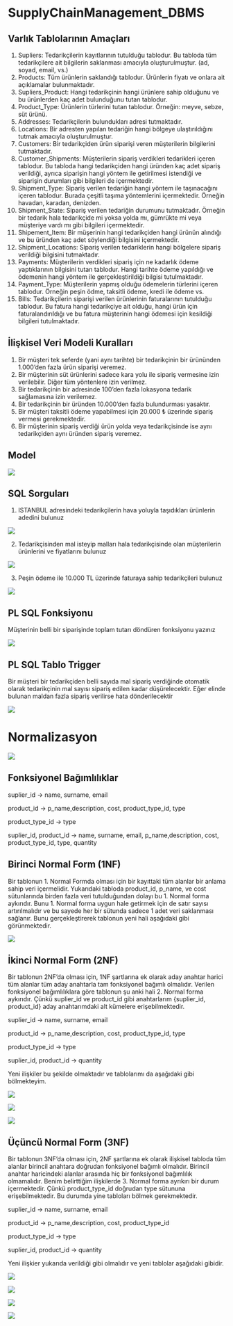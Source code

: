 # SupplyChainManagement_DBMS
## Varlık Tablolarının Amaçları
1) Supliers: Tedarikçilerin kayıtlarının tutulduğu tablodur. Bu tabloda tüm tedarikçilere ait bilgilerin saklanması amacıyla oluşturulmuştur. (ad, soyad, email, vs.)
2) Products: Tüm ürünlerin saklandığı tablodur. Ürünlerin fiyatı ve onlara ait açıklamalar bulunmaktadır.
3) Supliers_Product: Hangi tedarikçinin hangi ürünlere sahip olduğunu ve bu ürünlerden kaç adet bulunduğunu tutan tablodur.
4) Product_Type: Ürünlerin türlerini tutan tablodur. Örneğin: meyve, sebze, süt ürünü.
5) Addresses: Tedarikçilerin bulundukları adresi tutmaktadır.
6) Locations: Bir adresten yapılan tedariğin hangi bölgeye ulaştırıldığını tutmak amacıyla oluşturulmuştur.
7) Customers: Bir tedarikçiden ürün siparişi veren müşterilerin bilgilerini tutmaktadır.
8) Customer_Shipments: Müşterilerin sipariş verdikleri tedarikleri içeren tablodur. Bu tabloda hangi tedarikçiden hangi üründen kaç adet sipariş verildiği, ayrıca siparişin hangi yöntem ile getirilmesi istendiği ve siparişin durumları gibi bilgileri de içermektedir.  
9) Shipment_Type: Sipariş verilen tedariğin hangi yöntem ile taşınacağını içeren tablodur. Burada çeşitli taşıma yöntemlerini içermektedir. Örneğin havadan, karadan, denizden.
10) Shipment_State: Sipariş verilen tedariğin durumunu tutmaktadır. Örneğin bir tedarik hala tedarikçide mi yoksa yolda mı, gümrükte mi veya müşteriye vardı mı gibi bilgileri içermektedir.
11) Shipement_Item: Bir müşerinin hangi tedarikçiden hangi ürünün alındığı ve bu üründen kaç adet söylendiği bilgisini içermektedir.
12) Shipment_Locations: Sipariş verilen tedariklerin hangi bölgelere sipariş verildiği bilgisini tutmaktadır.
13) Payments: Müşterilerin verdikleri sipariş için ne kadarlık ödeme yaptıklarının bilgisini tutan tablodur. Hangi tarihte ödeme yapıldığı ve ödemenin hangi yöntem ile gerçekleştirildiği bilgisi tutulmaktadır.
14) Payment_Type: Müşterilerin yapmış olduğu ödemelerin türlerini içeren tablodur. Örneğin peşin ödme, taksitli ödeme, kredi ile ödeme vs.
15) Bills: Tedarikçilerin siparişi verilen ürünlerinin faturalarının tutulduğu tablodur. Bu fatura hangi tedarikçiye ait olduğu, hangi ürün için faturalandırıldığı ve bu fatura müşterinin hangi ödemesi için kesildiği bilgileri tutulmaktadır.

## İlişkisel Veri Modeli Kuralları
1)	Bir müşteri tek seferde (yani aynı tarihte) bir tedarikçinin bir ürününden 1.000’den fazla ürün siparişi veremez.
2)	Bir müşterinin süt ürünlerini sadece kara yolu ile sipariş vermesine izin verilebilir. Diğer tüm yöntenlere izin verilmez.
3)	Bir tedarikçinin bir adresinde 100’den fazla lokasyona tedarik sağlamasına izin verilemez.
4)	Bir tedarikçinin bir üründen 10.000’den fazla bulundurması yasaktır.
5)	Bir müşteri taksitli ödeme yapabilmesi için 20.000 ₺ üzerinde sipariş vermesi gerekmektedir.
6)	Bir müşterinin sipariş verdiği ürün yolda veya tedarikçisinde ise aynı tedarikçiden aynı üründen sipariş veremez.

## Model
![](https://abdussametkaci.github.io/SupplyChainManagement_DBMS/img/model.png)

## SQL Sorguları
1)	ISTANBUL adresindeki tedarikçilerin hava yoluyla taşıdıkları ürünlerin adedini bulunuz

![](https://abdussametkaci.github.io/SupplyChainManagement_DBMS/img/sorgu1.PNG)

2)	Tedarikçisinden mal isteyip malları hala tedarikçisinde olan müşterilerin ürünlerini ve fiyatlarını bulunuz

![](https://abdussametkaci.github.io/SupplyChainManagement_DBMS/img/sorgu2.PNG)

3)	Peşin ödeme ile 10.000 TL üzerinde faturaya sahip tedarikçileri bulunuz

![](https://abdussametkaci.github.io/SupplyChainManagement_DBMS/img/sorgu3.PNG)

## PL SQL Fonksiyonu
Müşterinin belli bir siparişinde toplam tutarı döndüren fonksiyonu yazınız

![](https://abdussametkaci.github.io/SupplyChainManagement_DBMS/img/sorgu4.PNG)

## PL SQL Tablo Trigger
Bir müşteri bir tedarikçiden belli sayıda mal sipariş verdiğinde otomatik olarak tedarikçinin mal sayısı sipariş edilen kadar düşürelecektir. Eğer elinde bulunan maldan fazla sipariş verilirse hata dönderilecektir

![](https://abdussametkaci.github.io/SupplyChainManagement_DBMS/img/sorgu5.PNG)

# Normalizasyon
![](https://abdussametkaci.github.io/SupplyChainManagement_DBMS/img/tablo1.PNG)

## Fonksiyonel Bağımlılıklar
suplier_id -> name, surname, email

product_id -> p_name,description, cost, product_type_id, type

product_type_id -> type

suplier_id, product_id -> name, surname, email, p_name,description, cost, product_type_id, type, quantity

## Birinci Normal Form (1NF)
Bir tablonun 1. Normal Formda olması için bir kayıttaki tüm alanlar bir anlama sahip veri içermelidir. Yukarıdaki tabloda product_id, p_name, ve cost sütunlarında birden fazla veri tutulduğundan dolayı bu 1. Normal forma aykırıdır. Bunu 1. Normal forma uygun hale getirmek için de satır sayısı artırılmalıdır ve bu sayede her bir sütunda sadece 1 adet veri saklanması sağlanır. Bunu gerçekleştirerek tablonun yeni hali aşağıdaki gibi görünmektedir.

![](https://abdussametkaci.github.io/SupplyChainManagement_DBMS/img/tablo2.PNG)

## İkinci Normal Form (2NF)
Bir tablonun 2NF’da olması için, 1NF şartlarına ek olarak aday anahtar harici tüm alanlar tüm aday anahtarla tam fonksiyonel bağımlı olmalıdır. Verilen fonksiyonel bağımlılıklara göre tablonun şu anki hali 2. Normal forma aykırıdır. Çünkü suplier_id ve product_id gibi anahtarlarım {suplier_id, product_id} aday anahtarımdaki alt kümelere erişebilmektedir. 

suplier_id -> name, surname, email

product_id -> p_name,description, cost, product_type_id, type

product_type_id -> type

suplier_id, product_id -> quantity

Yeni ilişkiler bu şekilde olmaktadır ve tablolarımı da aşağıdaki gibi bölmekteyim.

![](https://abdussametkaci.github.io/SupplyChainManagement_DBMS/img/tablo3.PNG)

![](https://abdussametkaci.github.io/SupplyChainManagement_DBMS/img/tablo4.PNG)

![](https://abdussametkaci.github.io/SupplyChainManagement_DBMS/img/tablo5.PNG)

## Üçüncü Normal Form (3NF)
Bir tablonun 3NF’da olması için, 2NF şartlarına ek olarak ilişkisel tabloda tüm alanlar birincil anahtara doğrudan fonksiyonel bağımlı olmalıdır. Birincil anahtar haricindeki alanlar arasında hiç bir fonksiyonel bağımlılık olmamalıdır. Benim belirttiğim ilişkilerde 3. Normal forma ayrıkırı bir durum içermektedir. Çünkü product_type_id doğrudan type sütununa erişebilmektedir. Bu durumda yine tabloları bölmek gerekmektedir.

suplier_id -> name, surname, email

product_id -> p_name,description, cost, product_type_id

product_type_id -> type

suplier_id, product_id -> quantity

Yeni ilişkier yukarıda verildiği gibi olmalıdır ve yeni tablolar aşağıdaki gibidir.

![](https://abdussametkaci.github.io/SupplyChainManagement_DBMS/img/tablo6.PNG)

![](https://abdussametkaci.github.io/SupplyChainManagement_DBMS/img/tablo7.PNG)

![](https://abdussametkaci.github.io/SupplyChainManagement_DBMS/img/tablo8.PNG)

![](https://abdussametkaci.github.io/SupplyChainManagement_DBMS/img/tablo9.PNG)
